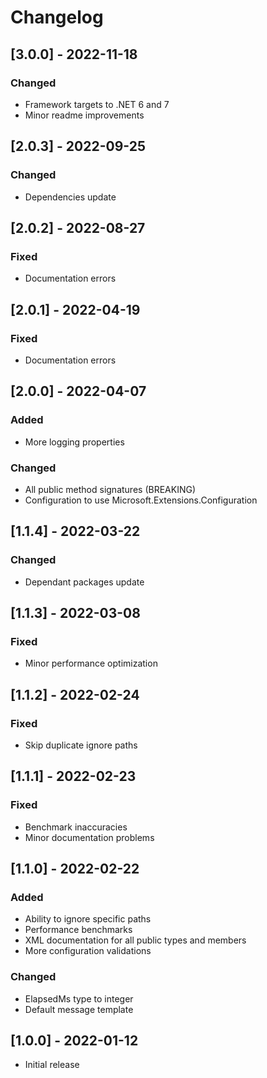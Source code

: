 # Changelog

## [3.0.0] - 2022-11-18
### Changed
- Framework targets to .NET 6 and 7
- Minor readme improvements

## [2.0.3] - 2022-09-25
### Changed
- Dependencies update

## [2.0.2] - 2022-08-27
### Fixed
- Documentation errors

## [2.0.1] - 2022-04-19
### Fixed
- Documentation errors

## [2.0.0] - 2022-04-07
### Added
- More logging properties
### Changed
- All public method signatures (BREAKING)
- Configuration to use Microsoft.Extensions.Configuration

## [1.1.4] - 2022-03-22
### Changed
- Dependant packages update

## [1.1.3] - 2022-03-08
### Fixed
- Minor performance optimization

## [1.1.2] - 2022-02-24
### Fixed
- Skip duplicate ignore paths

## [1.1.1] - 2022-02-23
### Fixed
- Benchmark inaccuracies
- Minor documentation problems

## [1.1.0] - 2022-02-22
### Added
- Ability to ignore specific paths
- Performance benchmarks
- XML documentation for all public types and members
- More configuration validations
### Changed
- ElapsedMs type to integer
- Default message template

## [1.0.0] - 2022-01-12
- Initial release
